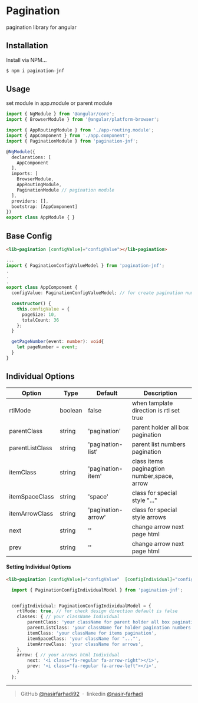 # Pagination

pagination library for angular

## Installation

Install via NPM...

```sh
$ npm i pagination-jnf
```

## Usage

set module in app.module or parent module 

```typescript
import { NgModule } from '@angular/core';
import { BrowserModule } from '@angular/platform-browser';

import { AppRoutingModule } from './app-routing.module';
import { AppComponent } from './app.component';
import { PaginationModule } from 'pagination-jnf';

@NgModule({
  declarations: [
    AppComponent
  ],
  imports: [
    BrowserModule,
    AppRoutingModule,
    PaginationModule // pagination module
  ],
  providers: [],
  bootstrap: [AppComponent]
})
export class AppModule { }
```

## Base Config

```html
<lib-pagination [configValue]="configValue"></lib-pagination>
```

```typescript
...
import { PaginationConfigValueModel } from 'pagination-jnf';
.
.
.
export class AppComponent {
  configValue: PaginationConfigValueModel; // for create pagination number list and get totalPages

  constructor() {
    this.configValue = {
      pageSize: 10,
      totalCount: 36
    };
  }

  getPageNumber(event: number): void{
    let pageNumber = event;
  }
}

```

## Individual Options


| Option            | Type                           | Default                        | Description                                                                             
| ----------------- | ------------------------------ | ------------------------------ | ------------------------------------------------- |
| rtlMode           | boolean                        | false                          | when tamplate direction is rtl set true           |
| parentClass       | string                         | 'pagination'                   | parent holder all box pagination                  |
| parentListClass   | string                         | 'pagination-list'              | parent list numbers pagination                    |
| itemClass         | string                         | 'pagination-item'              | class items paginagtion number,space, arrow       |
| itemSpaceClass    | string                         | 'space'                        | class for special style "..."                     |
| itemArrowClass    | string                         | 'pagination-arrow'             | class for special style arrows                    |
| next              | string                         | '<i class="arrow right"></i>'  | change arrow next page html                       |
| prev              | string                         | '<i class="arrow left"></i>'   | change arrow next page html                       |


#### Setting Individual Options

```html
<lib-pagination [configValue]="configValue"  [configIndividual]="configIndividual" (pageNumber)="getPageNumber($event)"></lib-pagination>
```

```typescript
  import { PaginationConfigIndividualModel } from 'pagination-jnf';


  configIndividual: PaginationConfigIndividualModel = {
    rtlMode: true, // for check design direction default is false
    classes: { // your className Individual 
        parentClass: 'your className for parent holder all box pagination ',
        parentListClass: 'your className for holder pagination numbers list',
        itemClass: 'your className for items pagination',
        itemSpaceClass: 'your className for "..."',
        itemArrowClass: 'your className for arrows',
    },
    arrow: { // your arrows html Individual
        next: '<i class="fa-regular fa-arrow-right"></i>',
        prev: '<i class="fa-regular fa-arrow-left"></i>',
    }
  };
```

---

> GitHub [@nasirfarhadi92](https://github.com/nasirfarhadi92) &nbsp;&middot;&nbsp;
>linkedin  [@nasir-farhadi](https://www.linkedin.com/in/nasir-farhadi/)